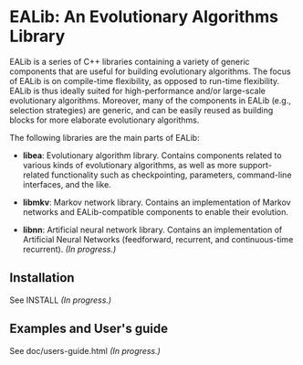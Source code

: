 # EALib: An Evolutionary Algorithms Library #

EALib is a series of C++ libraries containing a variety of generic components that are 
useful for building evolutionary algorithms.  The focus of EALib is on compile-time
flexibility, as opposed to run-time flexibility.  EALib is thus ideally suited
for high-performance and/or large-scale evolutionary algorithms.  Moreover,
many of the components in EALib (e.g., selection strategies) are generic, and
can be easily reused as building blocks for more elaborate evolutionary algorithms.

The following libraries are the main parts of EALib:

- **libea**:  Evolutionary algorithm library.
Contains components related to various kinds of evolutionary algorithms, as well
as more support-related functionality such as checkpointing, parameters, 
command-line interfaces, and the like.

- **libmkv**: Markov network library.
Contains an implementation of Markov networks and EALib-compatible components to
enable their evolution.

- **libnn**: Artificial neural network library.
Contains an implementation of Artificial Neural Networks (feedforward, recurrent, 
and continuous-time recurrent).  *(In progress.)*

## Installation
See INSTALL *(In progress.)*

## Examples and User's guide
See doc/users-guide.html *(In progress.)*